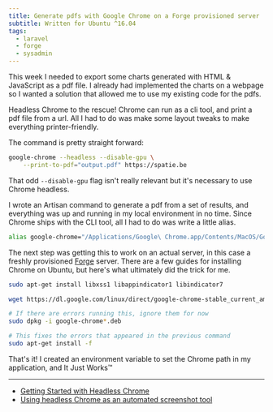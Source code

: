 ```yaml
---
title: Generate pdfs with Google Chrome on a Forge provisioned server
subtitle: Written for Ubuntu ^16.04
tags:
  - laravel
  - forge
  - sysadmin
---
```


This week I needed to export some charts generated with HTML & JavaScript as a pdf file. I already had implemented the charts on a webpage so I wanted a solution that allowed me to use my existing code for the pdfs.

Headless Chrome to the rescue! Chrome can run as a cli tool, and print a pdf file from a url. All I had to do was make some layout tweaks to make everything printer-friendly.

<!-- more -->

The command is pretty straight forward:

```bash
google-chrome --headless --disable-gpu \
    --print-to-pdf="output.pdf" https://spatie.be
```

That odd `--disable-gpu` flag isn't really relevant but it's necessary to use Chrome headless.

I wrote an Artisan command to generate a pdf from a set of results, and everything was up and running in my local environment in no time. Since Chrome ships with the CLI tool, all I had to do was write a little alias.

```bash
alias google-chrome="/Applications/Google\ Chrome.app/Contents/MacOS/Google\ Chrome"
```

The next step was getting this to work on an actual server, in this case a freshly provisioned [Forge](https://forge.laravel.com) server. There are a few guides for installing Chrome on Ubuntu, but here's what ultimately did the trick for me.

```bash
sudo apt-get install libxss1 libappindicator1 libindicator7

wget https://dl.google.com/linux/direct/google-chrome-stable_current_amd64.deb

# If there are errors running this, ignore them for now
sudo dpkg -i google-chrome*.deb

# This fixes the errors that appeared in the previous command
sudo apt-get install -f
```

That's it! I created an environment variable to set the Chrome path in my application, and It Just Works™

---

- [Getting Started with Headless Chrome](https://developers.google.com/web/updates/2017/04/headless-chrome)
- [Using headless Chrome as an automated screenshot tool](https://medium.com/@dschnr/using-headless-chrome-as-an-automated-screenshot-tool-4b07dffba79a)
